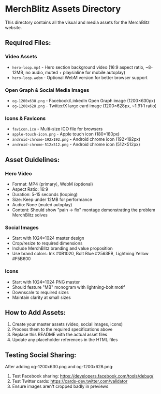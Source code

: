 # MerchBlitz Assets Directory

This directory contains all the visual and media assets for the MerchBlitz website.

## Required Files:

### Video Assets
- `hero-loop.mp4` - Hero section background video (16:9 aspect ratio, ~8-12MB, no audio, muted + playsinline for mobile autoplay)
- `hero-loop.webm` - Optional WebM version for better browser support

### Open Graph & Social Media Images
- `og-1200x630.png` - Facebook/LinkedIn Open Graph image (1200×630px)
- `og-1200x628.png` - Twitter/X large card image (1200×628px, ~1.91:1 ratio)

### Icons & Favicons
- `favicon.ico` - Multi-size ICO file for browsers
- `apple-touch-icon.png` - Apple touch icon (180×180px)
- `android-chrome-192x192.png` - Android chrome icon (192×192px)
- `android-chrome-512x512.png` - Android chrome icon (512×512px)

## Asset Guidelines:

### Hero Video
- Format: MP4 (primary), WebM (optional)
- Aspect Ratio: 16:9
- Duration: 5-15 seconds (looping)
- Size: Keep under 12MB for performance
- Audio: None (muted autoplay)
- Content: Should show "pain → fix" montage demonstrating the problem MerchBlitz solves

### Social Images
- Start with 1024×1024 master design
- Crop/resize to required dimensions
- Include MerchBlitz branding and value proposition
- Use brand colors: Ink #0B1020, Bolt Blue #2563EB, Lightning Yellow #F5B600

### Icons
- Start with 1024×1024 PNG master
- Should feature "MB" monogram with lightning-bolt motif
- Downscale to required sizes
- Maintain clarity at small sizes

## How to Add Assets:

1. Create your master assets (video, social images, icons)
2. Process them to the required specifications above
3. Replace this README with the actual asset files
4. Update any placeholder references in the HTML files

## Testing Social Sharing:

After adding og-1200x630.png and og-1200x628.png:
1. Test Facebook sharing: https://developers.facebook.com/tools/debug/
2. Test Twitter cards: https://cards-dev.twitter.com/validator
3. Ensure images aren't cropped badly in previews